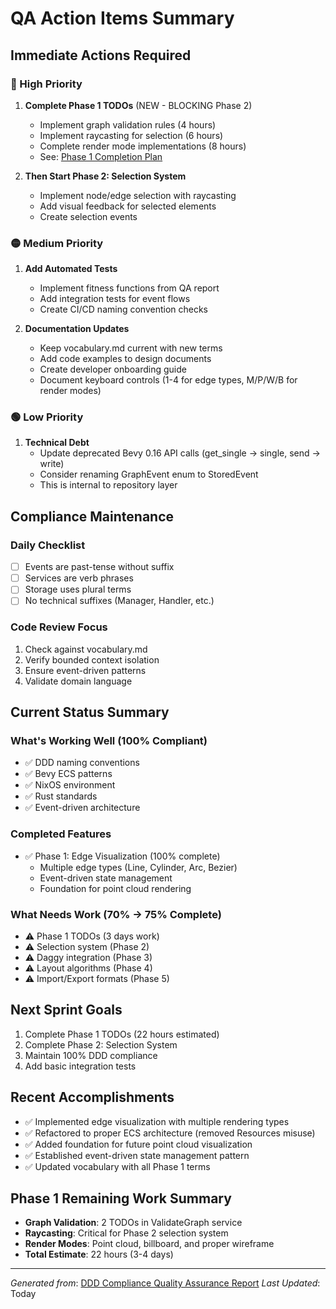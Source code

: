 # QA Action Items Summary

## Immediate Actions Required

### 🔴 High Priority
1. **Complete Phase 1 TODOs** (NEW - BLOCKING Phase 2)
   - Implement graph validation rules (4 hours)
   - Implement raycasting for selection (6 hours)
   - Complete render mode implementations (8 hours)
   - See: [Phase 1 Completion Plan](../progress/phase-1-completion-plan.md)

2. **Then Start Phase 2: Selection System**
   - Implement node/edge selection with raycasting
   - Add visual feedback for selected elements
   - Create selection events

### 🟡 Medium Priority
1. **Add Automated Tests**
   - Implement fitness functions from QA report
   - Add integration tests for event flows
   - Create CI/CD naming convention checks

2. **Documentation Updates**
   - Keep vocabulary.md current with new terms
   - Add code examples to design documents
   - Create developer onboarding guide
   - Document keyboard controls (1-4 for edge types, M/P/W/B for render modes)

### 🟢 Low Priority
1. **Technical Debt**
   - Update deprecated Bevy 0.16 API calls (get_single → single, send → write)
   - Consider renaming GraphEvent enum to StoredEvent
   - This is internal to repository layer

## Compliance Maintenance

### Daily Checklist
- [ ] Events are past-tense without suffix
- [ ] Services are verb phrases
- [ ] Storage uses plural terms
- [ ] No technical suffixes (Manager, Handler, etc.)

### Code Review Focus
1. Check against vocabulary.md
2. Verify bounded context isolation
3. Ensure event-driven patterns
4. Validate domain language

## Current Status Summary

### What's Working Well (100% Compliant)
- ✅ DDD naming conventions
- ✅ Bevy ECS patterns
- ✅ NixOS environment
- ✅ Rust standards
- ✅ Event-driven architecture

### Completed Features
- ✅ Phase 1: Edge Visualization (100% complete)
  - Multiple edge types (Line, Cylinder, Arc, Bezier)
  - Event-driven state management
  - Foundation for point cloud rendering

### What Needs Work (70% → 75% Complete)
- ⚠️ Phase 1 TODOs (3 days work)
- ⚠️ Selection system (Phase 2)
- ⚠️ Daggy integration (Phase 3)
- ⚠️ Layout algorithms (Phase 4)
- ⚠️ Import/Export formats (Phase 5)

## Next Sprint Goals
1. Complete Phase 1 TODOs (22 hours estimated)
2. Complete Phase 2: Selection System
3. Maintain 100% DDD compliance
4. Add basic integration tests

## Recent Accomplishments
- ✅ Implemented edge visualization with multiple rendering types
- ✅ Refactored to proper ECS architecture (removed Resources misuse)
- ✅ Added foundation for future point cloud visualization
- ✅ Established event-driven state management pattern
- ✅ Updated vocabulary with all Phase 1 terms

## Phase 1 Remaining Work Summary
- **Graph Validation**: 2 TODOs in ValidateGraph service
- **Raycasting**: Critical for Phase 2 selection system
- **Render Modes**: Point cloud, billboard, and proper wireframe
- **Total Estimate**: 22 hours (3-4 days)

---

*Generated from*: [DDD Compliance Quality Assurance Report](./ddd-compliance-quality-assurance-report.md)
*Last Updated*: Today
